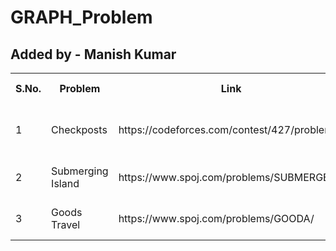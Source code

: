 # GRAPH_Problem
## Added by - Manish Kumar
<table>
  <tr>
    <th>S.No.</th>
    <th>Problem</th>
    <th>Link</th>
    <th>Related Concept</th>
    <th>Date</th>
    <th>Code</th>
  </tr>
  <tr>
    <td>1</td>
    <td>Checkposts</td>
    <td>https://codeforces.com/contest/427/problem/C</td>
    <td>Kosaraju (Strongly connected component)</td>
    <td>15/7/20</td>
    <td><a href="https://codeforces.com/contest/427/submission/86925395">view</a></td>
  </tr>
  <tr>
    <td>2</td>
    <td>Submerging Island</td>
    <td>https://www.spoj.com/problems/SUBMERGE/</td>
    <td>Tarjan's (Articulation Points)</td>
    <td>16/7/20</td>
    <td><a href="https://github.com/Enigmahaxx/Graph/blob/master/codes/submerge.cpp">view</a></td>
  </tr>
  <tr>
    <td>3</td>
    <td>Goods Travel</td>
    <td>https://www.spoj.com/problems/GOODA/</td>
    <td>SCC compression and bfs</td>
    <td>26/7/20</td>
    <td><a href="https://github.com/Enigmahaxx/Graph/blob/master/codes/good%20travels">view</a></td>
  </tr>
  </table>
